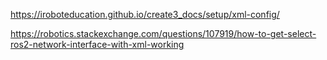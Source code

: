 
https://iroboteducation.github.io/create3_docs/setup/xml-config/  

https://robotics.stackexchange.com/questions/107919/how-to-get-select-ros2-network-interface-with-xml-working  
